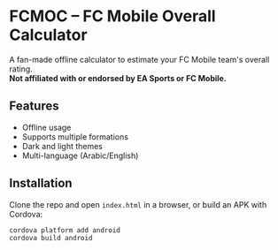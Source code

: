 # FCMOC – FC Mobile Overall Calculator

A fan-made offline calculator to estimate your FC Mobile team's overall rating.  
**Not affiliated with or endorsed by EA Sports or FC Mobile.**

## Features
- Offline usage
- Supports multiple formations
- Dark and light themes
- Multi-language (Arabic/English)

## Installation
Clone the repo and open `index.html` in a browser, or build an APK with Cordova:
```bash
cordova platform add android
cordova build android
